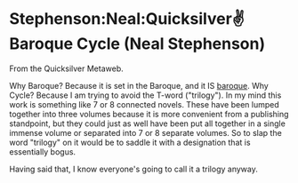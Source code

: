 
# Stephenson:Neal:Quicksilver:v:Baroque Cycle (Neal Stephenson)

From the Quicksilver Metaweb.

Why Baroque? Because it is set in the
Baroque, and it IS [baroque](/baroque). Why Cycle? Because I am trying to avoid the
T-word ("trilogy"). In my mind this work is something like 7 or 8 connected
novels. These have been lumped together into three volumes because it
is more convenient from a publishing standpoint, but they could just
as well have been put all together in a single immense volume or
separated into 7 or 8 separate volumes. So to slap the word "trilogy"
on it would be to saddle it with a designation that is essentially
bogus.

Having said that, I know everyone's going to call it a trilogy anyway.
